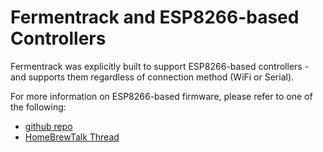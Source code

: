# Fermentrack and ESP8266-based Controllers

Fermentrack was explicitly built to support ESP8266-based controllers - and supports them regardless of connection method (WiFi or Serial). 

For more information on ESP8266-based firmware, please refer to one of the following:

* [github repo](https://github.com/thorrak/brewpi-esp8266)
* [HomeBrewTalk Thread](http://www.homebrewtalk.com/showthread.php?t=586476)

